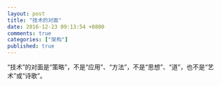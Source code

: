 ```yaml
---
layout: post
title: "技术的对面"
date: 2016-12-23 09:13:54 +0800
comments: true
categories: ["架构"]
published: true
---
```


“技术”的对面是“策略”，不是“应用”、“方法”，不是“思想”、“道”，也不是“艺术”或“诗歌”。


